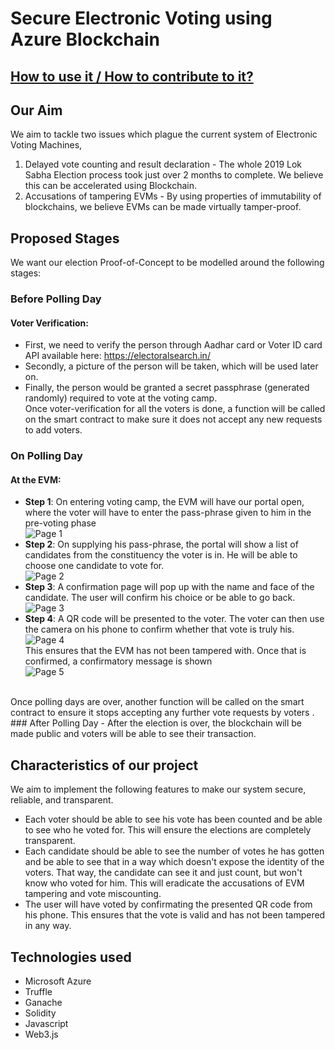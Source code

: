 

# Secure Electronic Voting using Azure Blockchain 

## [How to use it / How to contribute to it?](https://github.com/never2average/CODEFUNDO-2019/blob/master/HowToUse.md)

## Our Aim

We aim to tackle two issues which plague the current system of Electronic Voting Machines,

 1. Delayed vote counting and result declaration - The whole 2019 Lok Sabha Election process took just over 2 months to complete. We believe this can be accelerated using Blockchain.
 2. Accusations of tampering EVMs - By using properties of immutability of blockchains, we believe EVMs can be made virtually tamper-proof.

## Proposed Stages

We want our election Proof-of-Concept to be modelled around the following stages:

### Before Polling Day
####  Voter Verification:
- First, we need to verify the person through Aadhar card or Voter ID card API available here: https://electoralsearch.in/ 
- Secondly, a picture of the person will be taken, which will be used later on.
- Finally, the person would be granted a secret passphrase (generated randomly) required to vote at the voting camp.<br/>
Once voter-verification for all the voters is done, a function will be called on the smart contract to make sure it does not accept any new requests to add voters.
### On Polling Day
#### At the EVM:
- **Step 1**: On entering voting camp, the EVM will have our portal open, where the voter will have to enter the pass-phrase given to him in the pre-voting phase<br/> ![Page 1](https://user-images.githubusercontent.com/29022394/63441238-b8e4b400-c44e-11e9-8bcd-99385d0c05df.png)<br/>
- **Step 2**: On supplying his pass-phrase, the portal will show a list of candidates from the constituency the voter is in. He will be able to choose one candidate to vote for.<br/> ![Page 2](https://user-images.githubusercontent.com/29022394/63441239-b97d4a80-c44e-11e9-9154-d200c9a06363.png)<br/>
- **Step 3**: A confirmation page will pop up with the name and face of the candidate. The user will confirm his choice or be able to go back.<br/>![Page 3](https://user-images.githubusercontent.com/29022394/63441240-b97d4a80-c44e-11e9-9dc3-08aa28e2a479.png)<br/>
- **Step 4**: A QR code will be presented to the voter. The voter can then use the camera on his phone to confirm whether that vote is truly his.<br/> ![Page 4](https://user-images.githubusercontent.com/29022394/63441241-ba15e100-c44e-11e9-80a9-ede037b2ff4b.png)<br/>This ensures that the EVM has not been tampered with. Once that is confirmed, a confirmatory message is shown<br/>![Page 5](https://user-images.githubusercontent.com/29022394/63441242-ba15e100-c44e-11e9-9304-b36d118cd6a5.png)
<br/>
Once polling days are over, another function will be called on the smart contract to ensure it stops accepting any further vote requests by voters .
### After Polling Day
- After the election is over, the blockchain will be made public and voters will be able to see their transaction.

## Characteristics of our project
We aim to implement the following features to make our system secure, reliable, and transparent.

- Each voter should be able to see his vote has been counted and be able to see who he voted for. This will ensure the elections are completely transparent.
- Each candidate should be able to see the number of votes he has gotten and be able to see that in a way which doesn't expose the identity of the voters. That way, the candidate can see it and just count, but won't know who voted for him. This will eradicate the accusations of EVM tampering and vote miscounting.
- The user will have voted by confirmating the presented QR code from his phone. This ensures that the vote is valid and has not been tampered in any way.


## Technologies used
- Microsoft Azure
- Truffle
- Ganache
- Solidity
- Javascript
- Web3.js
